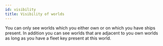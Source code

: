 ```yaml
---
id: visibility
title: Visibility of worlds
---
```


You can only see worlds which you either own or on which you have ships present. In addition you can see worlds that are adjacent to you own worlds as long as you have a fleet key present at this world.